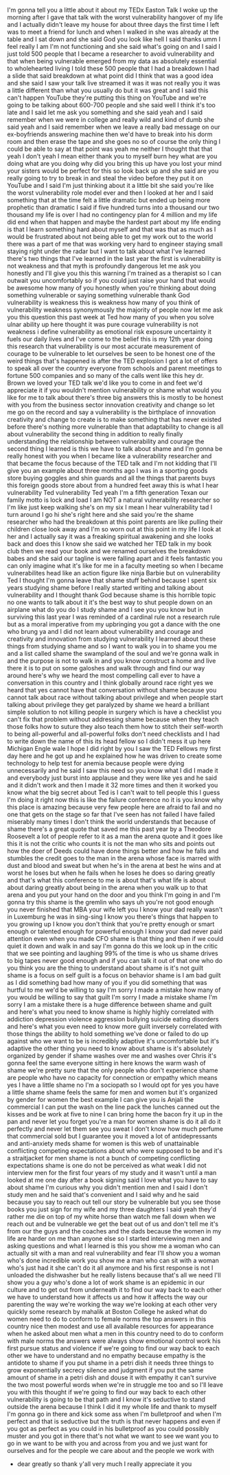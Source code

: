 
I&#39;m gonna tell you a little about it
about my TEDx Easton Talk I woke up the
morning after I gave that talk with the
worst vulnerability hangover of my life
and I actually didn&#39;t leave my house for
about three days the first time I left
was to meet a friend for lunch and when
I walked in she was already at the table
and I sat down and she said God you look
like hell I said thanks umm I feel
really I am I&#39;m not functioning and she
said what&#39;s going on and I said I just
told 500 people that I became a
researcher to avoid vulnerability and
that when being vulnerable emerged from
my data as absolutely essential to
wholehearted living I told these 500
people that I had a breakdown I had a
slide that said breakdown at what point
did I think that was a good idea and she
said I saw your talk live streamed it
was it was not really you it was a
little different than what you usually
do but it was great and I said this
can&#39;t happen YouTube they&#39;re putting
this thing on YouTube and we&#39;re going to
be talking about 600-700 people
and she said well I think it&#39;s too late
and I said let me ask you something and
she said yeah and I said remember when
we were in college and really wild and
kind of dumb
she said yeah and I said remember when
we leave a really bad message on our
ex-boyfriends answering machine then
we&#39;d have to break into his dorm room
and then erase the tape and she goes no
so of course the only thing I could be
able to say at that point was yeah me
neither
I thought that that yeah I don&#39;t yeah I
mean either thank you to myself burn hey
what are you doing what are you doing
why did you bring this up have you lost
your mind your sisters would be perfect
for this so look back up and she said
are you really going to try to break in
and steal the video before they put it
on YouTube and I said I&#39;m just thinking
about it a little bit
she said you&#39;re like the worst
vulnerability role model ever and then I
looked at her and I said something that
at the time felt a little dramatic but
ended up being more prophetic than
dramatic I said if five hundred turns
into a thousand our two thousand my life
is over
I had no contingency plan for 4 million
and my life did end when that happen and
maybe the hardest part about my life
ending is that I learn something hard
about myself and that was that as much
as I would be frustrated about not being
able to get my work out to the world
there was a part of me that was working
very hard to engineer staying small
staying right under the radar but I want
to talk about what I&#39;ve learned there&#39;s
two things that I&#39;ve learned in the last
year the first is vulnerability is not
weakness and that myth is profoundly
dangerous let me ask you honestly and
I&#39;ll give you this this warning I&#39;m
trained as a therapist so I can outwait
you uncomfortably so if you could just
raise your hand that would be awesome
how many of you honestly when you&#39;re
thinking about doing something
vulnerable or saying something
vulnerable
thank God vulnerability is weakness this
is weakness how many of you think of
vulnerability weakness synonymously the
majority of people now let me ask you
this question this past week at Ted how
many of you when you solve ulnar ability
up here thought it was pure courage
vulnerability is not weakness i define
vulnerability as emotional risk exposure
uncertainty it fuels our daily lives and
I&#39;ve come to the belief this is my 12th
year doing this research that
vulnerability is our most accurate
measurement of courage to be vulnerable
to let ourselves be seen to be honest
one of the weird things that&#39;s happened
is after the TED explosion I got a lot
of offers to speak all over the country
everyone from schools and parent
meetings to fortune 500 companies and so
many of the calls went like this hey dr.
Brown we loved your TED talk we&#39;d like
you to come in and
feet we&#39;d appreciate it if you wouldn&#39;t
mention vulnerability or shame what
would you like for me to talk about
there&#39;s three big answers this is mostly
to be honest with you from the business
sector innovation creativity and change
so let me go on the record and say a
vulnerability is the birthplace of
innovation creativity and change to
create is to make something that has
never existed before there&#39;s nothing
more vulnerable than that adaptability
to change is all about vulnerability the
second thing in addition to really
finally understanding the relationship
between vulnerability and courage the
second thing I learned is this we have
to talk about shame and I&#39;m gonna be
really honest with you when I became
like a vulnerability researcher and that
became the focus because of the TED talk
and I&#39;m not kidding that I&#39;ll give you
an example about three months ago I was
in a sporting goods store buying goggles
and shin guards and all the things that
parents buys this foreign goods store
about from a hundred feet away this is
what I hear vulnerability Ted
vulnerability Ted
yeah I&#39;m a fifth generation Texan our
family motto is lock and load I am NOT a
natural vulnerability researcher so I&#39;m
like just keep walking she&#39;s on my six I
mean I hear vulnerability tad I turn
around I go hi she&#39;s right here and she
said you&#39;re the shame researcher who had
the breakdown at this point parents are
like pulling their children close look
away and I&#39;m so worn out at this point
in my life I look at her and I actually
say it was a freaking spiritual
awakening and she looks back and does
this I know she said we watched her TED
talk in my book club then we read your
book and we renamed ourselves the
breakdown babes and she said our tagline
is were falling apart and it feels
fantastic
you can only imagine what it&#39;s like for
me in a faculty meeting so when I became
vulnerabilites head like an action
figure like ninja Barbie but on
vulnerability Ted I thought I&#39;m gonna
leave that shame stuff behind because I
spent six years studying shame before I
really started writing and talking about
vulnerability and I thought thank God
because shame is this horrible topic no
one wants to talk about it it&#39;s the best
way to shut people down on an airplane
what do you do I study shame and I see
you you know but in surviving this last
year I was reminded of a cardinal rule
not a research rule but as a moral
imperative from my upbringing you got a
dance with the one who brung ya and I
did not learn about vulnerability and
courage and creativity and innovation
from studying vulnerability I learned
about these things from studying shame
and so I want to walk you in to shame
you me and a list called shame the
swampland of the soul and we&#39;re gonna
walk in and the purpose is not to walk
in and you know construct a home and
live there it is to put on some galoshes
and walk through and find our way around
here&#39;s why we heard the most compelling
call ever to have a conversation in this
country and I think globally around race
right yes we heard that yes
cannot have that conversation without
shame because you cannot talk about race
without talking about privilege and when
people start talking about privilege
they get paralyzed by shame we heard a
brilliant simple solution to not killing
people in surgery which is have a
checklist you can&#39;t fix that problem
without addressing shame because when
they teach those folks how to suture
they also teach them how to stitch their
self-worth to being all-powerful and
all-powerful folks don&#39;t need checklists
and I had to write down the name of this
its head fellow so I didn&#39;t mess it up
here
Michigan Engle wale I hope I did right
by you I saw the TED Fellows my first
day here and he got up and he explained
how he was driven to create some
technology to help test for anemia
because people were dying unnecessarily
and he said I saw this need so you know
what I did I made it and everybody just
burst into applause and they were like
yes and he said and it didn&#39;t work and
then I made it 32 more times and then it
worked
you know what the big secret about Ted
is I can&#39;t wait to tell people this I
guess I&#39;m doing it right now
this is like the failure conference
no it is you know why this place is
amazing because very few people here are
afraid to fail and no one that gets on
the stage so far that I&#39;ve seen has not
failed I have failed miserably many
times I don&#39;t think the world
understands that because of shame
there&#39;s a great quote that saved me this
past year by a Theodore Roosevelt a lot
of people refer to it as a man the arena
quote and it goes like this it is not
the critic who counts it is not the man
who sits and points out how the doer of
Deeds could have done things better and
how he falls and stumbles the credit
goes to the man in the arena whose face
is marred with dust and blood and sweat
but when he&#39;s in the arena at best he
wins and at worst he loses but when he
fails when he loses he does so daring
greatly and that&#39;s what this conference
to me is about that&#39;s what life is about
about daring greatly about being in the
arena when you walk up to that arena and
you put your hand on the door and you
think I&#39;m going in and I&#39;m gonna try
this shame is the gremlin who says uh
you&#39;re not good enough you never
finished that MBA your wife left you
I know your dad really wasn&#39;t in
Luxemburg he was in sing-sing I know you
there&#39;s things that happen to you
growing up I know you don&#39;t think that
you&#39;re pretty enough or smart enough or
talented enough for powerful enough I
know your dad never paid attention even
when you made CFO shame is that thing
and then if we could quiet it down and
walk in and say I&#39;m gonna do this we
look up in the critic that we see
pointing and laughing 99% of the time is
who us shame drives to big tapes never
good enough and if you can talk it out
of that one who do you think you are
the thing to understand about shame is
it&#39;s not guilt shame is a focus on self
guilt is a focus on behavior shame is I
am bad guilt as I did something bad
how many of you if you did something
that was hurtful to me we&#39;d be willing
to say I&#39;m sorry I made a mistake how
many of you would be willing to say that
guilt I&#39;m sorry I made a mistake shame
I&#39;m sorry I am a mistake there is a huge
difference between shame and guilt and
here&#39;s what you need to know
shame is highly highly correlated with
addiction depression violence aggression
bullying suicide eating disorders and
here&#39;s what you even need to know more
guilt inversely correlated with those
things the ability to hold something
we&#39;ve done or failed to do up against
who we want to be is incredibly adaptive
it&#39;s uncomfortable but it&#39;s adaptive the
other thing you need to know about shame
is it&#39;s absolutely organized by gender
if shame washes over me and washes over
Chris it&#39;s gonna feel the same everyone
sitting in here knows the warm wash of
shame we&#39;re pretty sure that the only
people who don&#39;t experience shame are
people who have no capacity for
connection or empathy which means yes I
have a little shame no I&#39;m a sociopath
so I would opt for yes you have a little
shame shame feels the same for men and
women but it&#39;s organized by gender for
women the best example I can give you is
Anjali the commercial I can put the wash
on the line pack the lunches canned out
the kisses and be work at five to nine I
can bring home the bacon fry it up in
the pan and never let you forget you&#39;re
a man for women shame is do it all do it
perfectly and never let them see you
sweat
I don&#39;t know how much perfume that
commercial sold but I guarantee you it
moved a lot of antidepressants and
anti-anxiety meds
shame for women is this web of
unattainable conflicting competing
expectations about who were supposed to
be and it&#39;s a straitjacket for men
shame is not a bunch of competing
conflicting expectations shame is one do
not be perceived as what weak I did not
interview men for the first four years
of my study and it wasn&#39;t until a man
looked at me one day after a book
signing said I love what you have to say
about shame I&#39;m curious why you didn&#39;t
mention men and I said I don&#39;t study men
and he said that&#39;s convenient and I said
why and he said because you say to reach
out tell our story be vulnerable but you
see those books you just sign for my
wife and my three daughters I said yeah
they&#39;d rather me die on top of my white
horse than watch me fall down when we
reach out and be vulnerable we get the
 beat out of us and don&#39;t tell me
it&#39;s from our the guys and the coaches
and the dads because the women in my
life are harder on me than anyone else
so I started interviewing men and asking
questions and what I learned is this you
show me a woman who can actually sit
with a man and real vulnerability and
fear I&#39;ll show you a woman who&#39;s done
incredible work you show me a man who
can sit with a woman who&#39;s just had it
she can&#39;t do it all anymore and his
first response is not I unloaded the
dishwasher but he really listens because
that&#39;s all we need I&#39;ll show you a guy
who&#39;s done a lot of work shame is an
epidemic in our culture and to get out
from underneath it
to find our way back to each other we
have to understand how it affects us and
how it affects the way our parenting the
way we&#39;re working the way we&#39;re looking
at each other very quickly some research
by mahalik at Boston College
he asked what do women need to do to
conform to female norms the top answers
in this country nice then modest and use
all available resources for appearance
when he asked about men what a men in
this country need to do to conform with
male norms the answers were always show
emotional control work his first pursue
status and violence if we&#39;re going to
find our way back to each other we have
to understand and no empathy because
empathy is the antidote to shame if you
put shame in a petri dish it needs three
things to grow exponentially secrecy
silence and judgment if you put the same
amount of shame in a petri dish and
douse it with empathy it can&#39;t survive
the two most powerful words when we&#39;re
in struggle me too
and so I&#39;ll leave you with this thought
if we&#39;re going to find our way back to
each other
vulnerability is going to be that path
and I know it&#39;s seductive to stand
outside the arena because I think I did
it my whole life and thank to myself I&#39;m
gonna go in there and kick some ass when
I&#39;m bulletproof and when I&#39;m perfect and
that is seductive but the truth is that
never happens and even if you got as
perfect as you could in his bulletproof
as you could possibly muster and you got
in there that&#39;s not what we want to see
we want you to go in we want to be with
you and across from you and we just want
for ourselves and for the people we care
about and the people we work with
- dear greatly so thank y&#39;all very much
I really appreciate it
you
